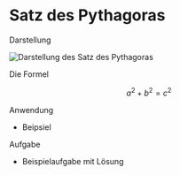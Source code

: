 # Satz des Pythagoras

Darstellung

![Darstellung des Satz des Pythagoras](https://upload.wikimedia.org/wikipedia/commons/thumb/d/d1/01-Rechtwinkliges_Dreieck-Pythagoras.svg/370px-01-Rechtwinkliges_Dreieck-Pythagoras.svg.png)

Die Formel

```math
a^2 + b^2 = c^2
```

Anwendung
* Beipsiel

Aufgabe
* Beispielaufgabe mit Lösung
